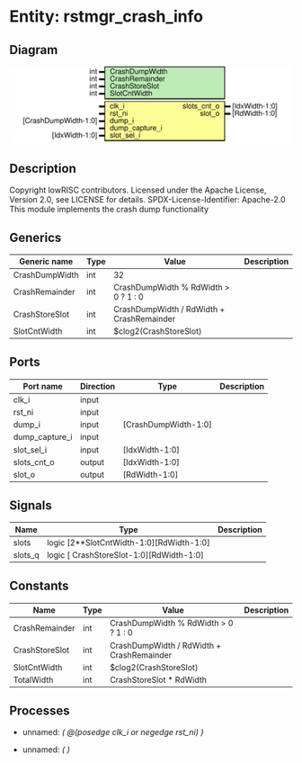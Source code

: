 # Entity: rstmgr_crash_info
## Diagram
![Diagram](rstmgr_crash_info.svg "Diagram")
## Description
Copyright lowRISC contributors.
 Licensed under the Apache License, Version 2.0, see LICENSE for details.
 SPDX-License-Identifier: Apache-2.0
 This module implements the crash dump functionality
 
## Generics
| Generic name   | Type | Value                                     | Description |
| -------------- | ---- | ----------------------------------------- | ----------- |
| CrashDumpWidth | int  | 32                                        |             |
| CrashRemainder | int  | CrashDumpWidth % RdWidth > 0 ? 1 : 0      |             |
| CrashStoreSlot | int  | CrashDumpWidth / RdWidth + CrashRemainder |             |
| SlotCntWidth   | int  | $clog2(CrashStoreSlot)                    |             |
## Ports
| Port name      | Direction | Type                 | Description |
| -------------- | --------- | -------------------- | ----------- |
| clk_i          | input     |                      |             |
| rst_ni         | input     |                      |             |
| dump_i         | input     | [CrashDumpWidth-1:0] |             |
| dump_capture_i | input     |                      |             |
| slot_sel_i     | input     | [IdxWidth-1:0]       |             |
| slots_cnt_o    | output    | [IdxWidth-1:0]       |             |
| slot_o         | output    | [RdWidth-1:0]        |             |
## Signals
| Name    | Type                                     | Description |
| ------- | ---------------------------------------- | ----------- |
| slots   | logic [2**SlotCntWidth-1:0][RdWidth-1:0] |             |
| slots_q | logic [ CrashStoreSlot-1:0][RdWidth-1:0] |             |
## Constants
| Name           | Type | Value                                     | Description |
| -------------- | ---- | ----------------------------------------- | ----------- |
| CrashRemainder | int  | CrashDumpWidth % RdWidth > 0 ? 1 : 0      |             |
| CrashStoreSlot | int  | CrashDumpWidth / RdWidth + CrashRemainder |             |
| SlotCntWidth   | int  | $clog2(CrashStoreSlot)                    |             |
| TotalWidth     | int  | CrashStoreSlot * RdWidth                  |             |
## Processes
- unnamed: _( @(posedge clk_i or negedge rst_ni) )_

- unnamed: _(  )_


